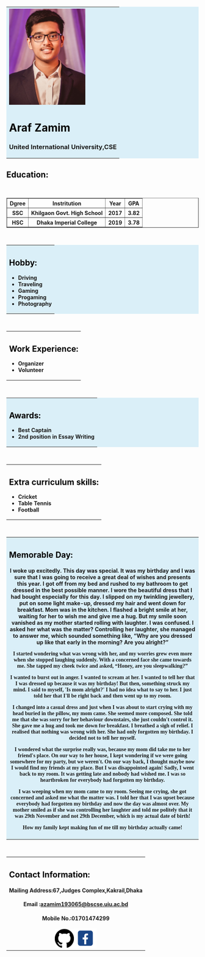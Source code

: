 <!DOCTYPE html>
<html>
    <title>Araf Zamim</title>
    <style>
h1 {
  color: black;
}
h3{
  color: balck;
        }
h2{
  color: black;
        }
p {
  font-family: verdana;
}
</style>
<body>
    <table width="100%" border="0" bgcolor="daeff8">
        <tr>
            <th align="left">
                <img src="araf2.0.jpg" width="200">
                <h1 align="left">Araf Zamim</h1>
                <h3>United International University,CSE</h3>
            </th>
        </tr>
        </table>
            <h2 align="left">Education:</h2><br>
                <table align="center" width="60%" border="1">
              <tr>
                  <th>Dgree</th>
                  <th>Instritution</th>
                  <th>Year</th>
                  <th>GPA</th>
              </tr>
              <tr>
                  <th>SSC</th>
                  <th>Khilgaon Govt. High School</th>
                  <th>2017</th>
                  <th>3.82</th>
              </tr>      
              <tr>
                  <th>HSC</th>
                  <th>Dhaka Imperial College</th>
                  <th>2019</th>
                  <th>3.78</th>
              </tr>
            </table>
    <br>
    <table width="100%" border="0" bgcolor="daeff8">
        <tr>
            <th>
            <h2 align="left">Hobby:</h2>
    <ul>
        <li align="left">Driving</li>
        <li align="left">Traveling</li>
        <li align="left">Gaming</li>
        <li align="left">Progaming</li>
        <li align="left">Photography</li>
    </ul>
             </th>
        </tr>    
    </table>
    <br>
    <table width="100%" border="0">
        <tr>
             <th>
            <h2 align="left">Work Experience:</h2>
    <ul>
        <li align="left">Organizer</li>
        <li align="left">Volunteer</li>
    </ul>
            </th>
        </tr>
    </table>
    <br>
    <table width="100%" border="0" bgcolor="daeff8">
        <tr>
             <th>
            <h2 align="left">Awards:</h2>
    <ul>
        <li align="left">Best Captain</li>
        <li align="left">2nd position in Essay Writing </li>
    </ul>
            </th>
        </tr>
    </table>
        <br>
    <table width="100%" border="0">
        <tr>
             <th>
            <h2 align="left">Extra curriculum skills:</h2>
    <ul>
        <li align="left">Cricket</li>
        <li align="left">Table Tennis</li>
        <li align="left">Football</li>
    </ul>
            </th>
        </tr>
    </table>
    <br>
    <table width="100%" border="0" bgcolor="daeff8">
        <tr>
             <th>
            <h2 align="left">Memorable Day:</h2>
   <p><h4>I woke up excitedly. This day was special. It was my birthday and I was sure that I was going to receive a great deal of wishes and presents this year. I got off from my bed and rushed to my bathroom to get dressed in the best possible manner. I wore the beautiful dress that I had bought especially for this day. I slipped on my twinkling jewellery, put on some light make-up, dressed my hair and went down for breakfast.
Mom was in the kitchen. I flashed a bright smile at her, waiting for her to wish me and give me a hug. But my smile soon vanished as my mother started rolling with laughter. I was confused. I asked her what was the matter? Controlling her laughter, she managed to answer me, which sounded something like, “Why are you dressed up like that early in the morning? Are you alright?”

I started wondering what was wrong with her, and my worries grew even more when she stopped laughing suddenly. With a concerned face she came towards me. She tapped my cheek twice and asked, “Honey, are you sleepwalking?”

I wanted to burst out in anger. I wanted to scream at her. I wanted to tell her that I was dressed up because it was my birthday! But then, something struck my mind. I said to myself, 'Is mom alright?' I had no idea what to say to her. I just told her that I'll be right back and then went up to my room.

I changed into a casual dress and just when I was about to start crying with my head buried in the pillow, my mom came. She seemed more composed. She told me that she was sorry for her behaviour downstairs, she just couldn't control it. She gave me a hug and took me down for breakfast. I breathed a sigh of relief. I realised that nothing was wrong with her. She had only forgotten my birthday. I decided not to tell her myself.

I wondered what the surprise really was, because my mom did take me to her friend's place. On our way to her house, I kept wondering if we were going somewhere for my party, but we weren't. On our way back, I thought maybe now I would find my friends at my place. But I was disappointed again! Sadly, I went back to my room. It was getting late and nobody had wished me. I was so heartbroken for everybody had forgotten my birthday.

I was weeping when my mom came to my room. Seeing me crying, she got concerned and asked me what the matter was. I told her that I was upset because everybody had forgotten my birthday and now the day was almost over. My mother smiled as if she was controlling her laughter and told me politely that it was 29th November and not 29th December, which is my actual date of birth!

How my family kept making fun of me till my birthday actually came!</h4>
            </th>
        </tr>
    </table>
    <br>
    <table width="100%" border="0">
        <tr>
            <th>
                <h2 align="left">Contact Information:</h2>
                <h4 align="center">Mailing Address:67,Judges Complex,Kakrail,Dhaka</h4>
                <h4 align="center">Email :azamim193065@bscse.uiu.ac.bd</h4>
                <h4 align="center">Mobile No.:01701474299</h4>
                <a href="https://github.com/011193065"><img src="images (1).jpg" width="50" ></a><a href="https://www.facebook.com/profile.php?id=100006575059043"><img src="images.jpg" width="60"></a>
            </th>
        </tr>
    </table>
</body>
</html>

